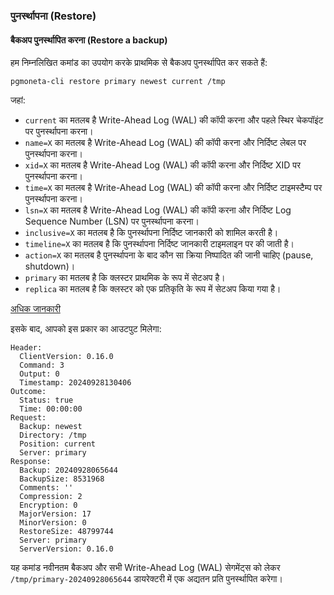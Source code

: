 ### पुनर्स्थापना (Restore)

#### बैकअप पुनर्स्थापित करना (Restore a backup)

हम निम्नलिखित कमांड का उपयोग करके प्राथमिक से बैकअप पुनर्स्थापित कर सकते हैं:

```
pgmoneta-cli restore primary newest current /tmp
```

जहां:

* `current` का मतलब है Write-Ahead Log (WAL) की कॉपी करना और पहले स्थिर चेकपॉइंट पर पुनर्स्थापना करना।
* `name=X` का मतलब है Write-Ahead Log (WAL) की कॉपी करना और निर्दिष्ट लेबल पर पुनर्स्थापना करना।
* `xid=X` का मतलब है Write-Ahead Log (WAL) की कॉपी करना और निर्दिष्ट XID पर पुनर्स्थापना करना।
* `time=X` का मतलब है Write-Ahead Log (WAL) की कॉपी करना और निर्दिष्ट टाइमस्टैम्प पर पुनर्स्थापना करना।
* `lsn=X` का मतलब है Write-Ahead Log (WAL) की कॉपी करना और निर्दिष्ट Log Sequence Number (LSN) पर पुनर्स्थापना करना।
* `inclusive=X` का मतलब है कि पुनर्स्थापना निर्दिष्ट जानकारी को शामिल करती है।
* `timeline=X` का मतलब है कि पुनर्स्थापना निर्दिष्ट जानकारी टाइमलाइन पर की जाती है।
* `action=X` का मतलब है पुनर्स्थापना के बाद कौन सा क्रिया निष्पादित की जानी चाहिए (pause, shutdown)।
* `primary` का मतलब है कि क्लस्टर प्राथमिक के रूप में सेटअप है।
* `replica` का मतलब है कि क्लस्टर को एक प्रतिकृति के रूप में सेटअप किया गया है।

[अधिक जानकारी](https://www.postgresql.org/docs/current/runtime-config-wal.html#RUNTIME-CONFIG-WAL-RECOVERY-TARGET)

इसके बाद, आपको इस प्रकार का आउटपुट मिलेगा:

```
Header: 
  ClientVersion: 0.16.0
  Command: 3
  Output: 0
  Timestamp: 20240928130406
Outcome: 
  Status: true
  Time: 00:00:00
Request: 
  Backup: newest
  Directory: /tmp
  Position: current
  Server: primary
Response: 
  Backup: 20240928065644
  BackupSize: 8531968
  Comments: ''
  Compression: 2
  Encryption: 0
  MajorVersion: 17
  MinorVersion: 0
  RestoreSize: 48799744
  Server: primary
  ServerVersion: 0.16.0
```

यह कमांड नवीनतम बैकअप और सभी Write-Ahead Log (WAL) सेगमेंट्स को लेकर `/tmp/primary-20240928065644` डायरेक्टरी में एक अद्यतन प्रति पुनर्स्थापित करेगा।